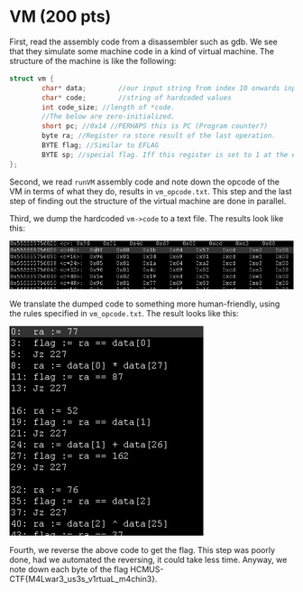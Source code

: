 # VM (200 pts)

First, read the assembly code from a disassembler such as gdb. We see that they simulate some machine code in a kind of virtual machine. The structure of the machine is like the following:

```c
struct vm {
        char* data;        //our input string from index 10 onwards input[10..EndOfOurInput]. Must be of length 28.
        char* code;        //string of hardcoded values
        int code_size; //length of *code.
        //The below are zero-initialized.
        short pc; //0x14 //PERHAPS this is PC (Program counter?)
        byte ra; //Register ra store result of the last operation.
        BYTE flag; //Similar to EFLAG
        BYTE sp; //special flag. Iff this register is set to 1 at the end of <runVM>, we input the right flag.
};
```

Second, we read `runVM` assembly code and note down the opcode of the VM in terms of what they do, results in `vm_opcode.txt`. This step and the last step of finding out the structure of the virtual machine are done in parallel.

Third, we dump the hardcoded `vm->code` to a text file. The results look like this:

![Code](codedump.png)

We translate the dumped code to something more human-friendly, using the rules specified in `vm_opcode.txt`. The result looks like this:

![disasm](disasm.png)

Fourth, we reverse the above code to get the flag. This step was poorly done, had we automated the reversing, it could take less time. Anyway, we note down each byte of the flag HCMUS-CTF{M4Lwar3_us3s_v1rtuaL_m4chin3}.